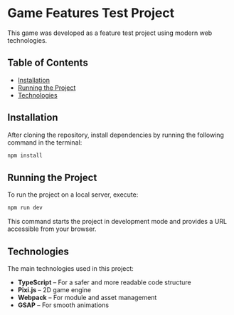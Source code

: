# Game Features Test Project

This game was developed as a feature test project using modern web technologies.

## Table of Contents

- [Installation](#installation)
- [Running the Project](#running-the-project)
- [Technologies](#technologies)

## Installation

After cloning the repository, install dependencies by running the following command in the terminal:

```sh
npm install
```

## Running the Project

To run the project on a local server, execute:

```sh
npm run dev
```

This command starts the project in development mode and provides a URL accessible from your browser.

## Technologies

The main technologies used in this project:

- **TypeScript** – For a safer and more readable code structure
- **Pixi.js** – 2D game engine
- **Webpack** – For module and asset management
- **GSAP** – For smooth animations
